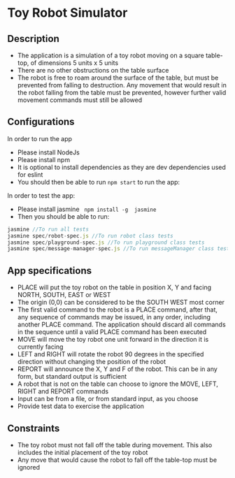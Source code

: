 # Toy Robot Simulator

## Description


* The application is a simulation of a toy robot moving on a square table-top, of dimensions 5 units x 5 units
* There are no other obstructions on the table surface
* The robot is free to roam around the surface of the table, but must be prevented from falling to destruction. Any movement that would result in the robot falling from the table must be prevented, however further valid movement commands must still be allowed

## Configurations

In order to run the app
* Please install NodeJs
* Please install npm
* It is optional to install dependencies as they are dev dependencies used for eslint
* You should then be able to run ```npm start``` to run the app:

In order to test the app:

* Please install jasmine
``` npm install -g  jasmine```
* Then you should be able to run:
```javascript
jasmine //To run all tests
jasmine spec/robot-spec.js //To run robot class tests
jasmine spec/playground-spec.js //To run playground class tests
jasmine spec/message-manager-spec.js //To run messageManager class tests
```

## App specifications

* PLACE will put the toy robot on the table in position X, Y and facing NORTH, SOUTH, EAST or WEST
* The origin (0,0) can be considered to be the SOUTH WEST most corner
* The first valid command to the robot is a PLACE command, after that, any sequence of commands may be issued, in any order, including another PLACE command. The application should discard all commands in the sequence until a valid PLACE command has been executed
* MOVE will move the toy robot one unit forward in the direction it is currently facing
* LEFT and RIGHT will rotate the robot 90 degrees in the specified direction without changing the position of the robot
* REPORT will announce the X, Y and F of the robot. This can be in any form, but standard output is sufficient
* A robot that is not on the table can choose to ignore the MOVE, LEFT, RIGHT and REPORT commands
* Input can be from a file, or from standard input, as you choose
* Provide test data to exercise the application

## Constraints

* The toy robot must not fall off the table during movement. This also includes the initial placement of the toy robot
* Any move that would cause the robot to fall off the table-top must be ignored